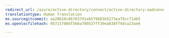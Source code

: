 ```yaml
---
redirect_url: /azure/active-directory/connect/active-directory-aadconnectsync-service-manager-ui
translationtype: Human Translation
ms.sourcegitcommit: aa20b20c86763791eb579883b5273ea79cc714b5
ms.openlocfilehash: 05721780df566a780537ff39ea838ff4dca23ae6

---
```




<!--HONumber=Dec16_HO3-->


